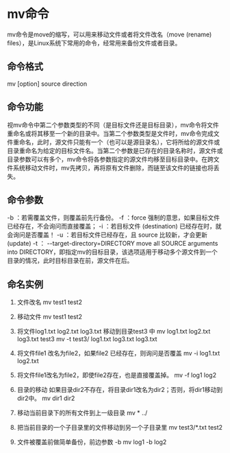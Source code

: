 # mv命令
mv命令是move的缩写，可以用来移动文件或者将文件改名（move (rename) files），是Linux系统下常用的命令，经常用来备份文件或者目录。

## 命令格式
mv [option] source direction

## 命令功能
视mv命令中第二个参数类型的不同（是目标文件还是目标目录），mv命令将文件重命名或将其移至一个新的目录中。当第二个参数类型是文件时，mv命令完成文件重命名，此时，源文件只能有一个（也可以是源目录名），它将所给的源文件或目录重命名为给定的目标文件名。当第二个参数是已存在的目录名称时，源文件或目录参数可以有多个，mv命令将各参数指定的源文件均移至目标目录中。在跨文件系统移动文件时，mv先拷贝，再将原有文件删除，而链至该文件的链接也将丢失。

## 命令参数
-b ：若需覆盖文件，则覆盖前先行备份。 
-f ：force 强制的意思，如果目标文件已经存在，不会询问而直接覆盖；
-i ：若目标文件 (destination) 已经存在时，就会询问是否覆盖！
-u ：若目标文件已经存在，且 source 比较新，才会更新(update)
-t  ： --target-directory=DIRECTORY move all SOURCE arguments into DIRECTORY，即指定mv的目标目录，该选项适用于移动多个源文件到一个目录的情况，此时目标目录在前，源文件在后。

## 命名实例
1. 文件改名
mv test1 test2

2. 移动文件
mv test1 test2

3. 将文件log1.txt log2.txt log3.txt 移动到目录test3 中
mv log1.txt log2.txt log3.txt  test3
mv -t test3/ log1.txt log3.txt log3.txt

4. 将文件file1 改名为file2，如果file2 已经存在，则询问是否覆盖
mv -i log1.txt log2.txt

5. 将文件file1改名为file2，即使file2存在，也是直接覆盖掉。
mv -f log1 log2

6. 目录的移动 如果目录dir2不存在，将目录dir1改名为dir2；否则，将dir1移动到dir2中。
mv dir1 dir2

7. 移动当前目录下的所有文件到上一级目录
mv * ../

8. 把当前目录的一个子目录里的文件移动到另一个子目录里
mv test3/*.txt test2

9. 文件被覆盖前做简单备份，前边参数 -b
mv log1 -b log2
